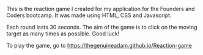This is the reaction game I created for my application for the Founders and Coders bootcamp. It was made using HTML, CSS and Javascript.

Each round lasts 30 seconds. The aim of the game is to click on the moving target as many times as possible. Good luck!

To play the game, go to https://thegenuineadam.github.io/Reaction-game
